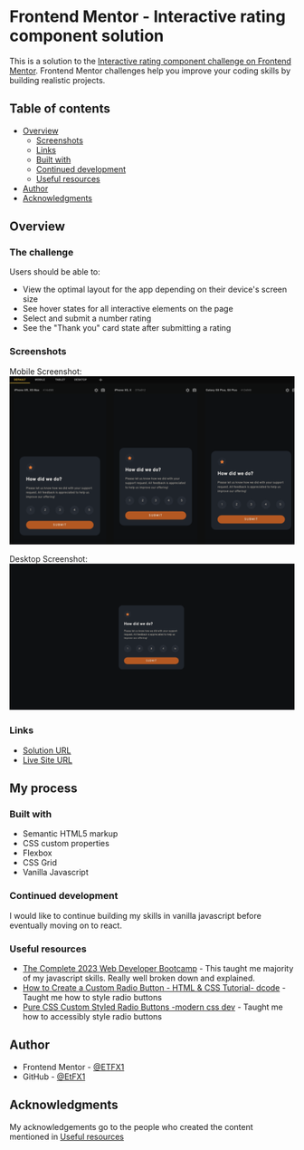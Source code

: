 # Frontend Mentor - Interactive rating component solution

This is a solution to the [Interactive rating component challenge on Frontend Mentor](https://www.frontendmentor.io/challenges/interactive-rating-component-koxpeBUmI). Frontend Mentor challenges help you improve your coding skills by building realistic projects.

## Table of contents

- [Overview](#overview)
  - [Screenshots](#screenshots)
  - [Links](#links)
  - [Built with](#built-with)
  - [Continued development](#continued-development)
  - [Useful resources](#useful-resources)
- [Author](#author)
- [Acknowledgments](#acknowledgments)

## Overview

### The challenge

Users should be able to:

- View the optimal layout for the app depending on their device's screen size
- See hover states for all interactive elements on the page
- Select and submit a number rating
- See the "Thank you" card state after submitting a rating

### Screenshots

Mobile Screenshot:
![](/screenshots/mobile-screenshot.png)

Desktop Screenshot:
![](/screenshots/desktop-screenshot.png)

### Links

- [Solution URL](Frontend-Mentor-Interactive-rating-component-2)
- [Live Site URL](https://github.com/EtFX1/Frontend-Mentor-Interactive-rating-component-solution-2)

## My process

### Built with

- Semantic HTML5 markup
- CSS custom properties
- Flexbox
- CSS Grid
- Vanilla Javascript

### Continued development

I would like to continue building my skills in vanilla javascript before eventually moving on to react.

### Useful resources

- [The Complete 2023 Web Developer Bootcamp]((https://www.udemy.com/course/the-complete-web-development-bootcamp/?matchtype=)>) - This taught me majority of my javascript skills. Really well broken down and explained.
- [How to Create a Custom Radio Button - HTML & CSS Tutorial- dcode](https://www.youtube.com/watch?v=5K7JefKDa4s&t=594s) - Taught me how to style radio buttons
- [Pure CSS Custom Styled Radio Buttons -modern css dev](https://moderncss.dev/pure-css-custom-styled-radio-buttons/) - Taught me how to accessibly style radio buttons

## Author

- Frontend Mentor - [@ETFX1](https://www.frontendmentor.io/profile/EtFX1)
- GitHub - [@EtFX1](https://github.com/EtFX1)

## Acknowledgments

My acknowledgements go to the people who created the content mentioned in [Useful resources](#useful-resources)
